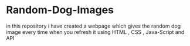# Random-Dog-Images
in this repository i have created a webpage which gives the random dog image every time when you refresh it using HTML , CSS , Java-Script and API
